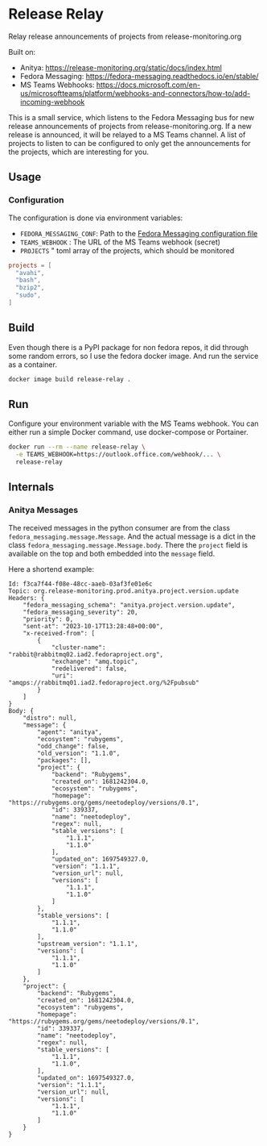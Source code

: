 # Release Relay

Relay release announcements of projects from release-monitoring.org

Built on:

- Anitya: https://release-monitoring.org/static/docs/index.html
- Fedora Messaging: https://fedora-messaging.readthedocs.io/en/stable/
- MS Teams Webhooks: https://docs.microsoft.com/en-us/microsoftteams/platform/webhooks-and-connectors/how-to/add-incoming-webhook

This is a small service, which listens to the Fedora Messaging bus for new release announcements of projects from release-monitoring.org. If a new release is announced, it will be relayed to a MS Teams channel.
A list of projects to listen to can be configured to only get the announcements for the projects, which are interesting for you.

## Usage

### Configuration

The configuration is done via environment variables:

- `FEDORA_MESSAGING_CONF`: Path to the [Fedora Messaging configuration file](https://fedora-messaging.readthedocs.io/en/stable/user-guide/quick-start.html#fedora-s-public-broker)
- `TEAMS_WEBHOOK` : The URL of the MS Teams webhook (secret)
- `PROJECTS` " toml array of the projects, which should be monitored

```toml
projects = [
  "avahi",
  "bash",
  "bzip2",
  "sudo",
]
```

## Build

Even though there is a PyPI package for non fedora repos, it did through some random errors, so I use the fedora docker image.
And run the service as a container.


```sh
docker image build release-relay .
```

## Run

Configure your environment variable with the MS Teams webhook. You can either run a simple Docker command, use docker-compose or Portainer.

```sh
docker run --rm --name release-relay \
  -e TEAMS_WEBHOOK=https://outlook.office.com/webhook/... \
  release-relay
```

## Internals

### Anitya Messages

The received messages in the python consumer are from the class `fedora_messaging.message.Message`.
And the actual message is a dict in the class `fedora_messaging.message.Message.body`.
There the `project` field is available on the top and both embedded into the `message` field.

Here a shortend example:

```
Id: f3ca7f44-f08e-48cc-aaeb-03af3fe01e6c
Topic: org.release-monitoring.prod.anitya.project.version.update
Headers: {
    "fedora_messaging_schema": "anitya.project.version.update",
    "fedora_messaging_severity": 20,
    "priority": 0,
    "sent-at": "2023-10-17T13:28:48+00:00",
    "x-received-from": [
        {
            "cluster-name": "rabbit@rabbitmq02.iad2.fedoraproject.org",
            "exchange": "amq.topic",
            "redelivered": false,
            "uri": "amqps://rabbitmq01.iad2.fedoraproject.org/%2Fpubsub"
        }
    ]
}
Body: {
    "distro": null,
    "message": {
        "agent": "anitya",
        "ecosystem": "rubygems",
        "odd_change": false,
        "old_version": "1.1.0",
        "packages": [],
        "project": {
            "backend": "Rubygems",
            "created_on": 1681242304.0,
            "ecosystem": "rubygems",
            "homepage": "https://rubygems.org/gems/neetodeploy/versions/0.1",
            "id": 339337,
            "name": "neetodeploy",
            "regex": null,
            "stable_versions": [
                "1.1.1",
                "1.1.0"
            ],
            "updated_on": 1697549327.0,
            "version": "1.1.1",
            "version_url": null,
            "versions": [
                "1.1.1",
                "1.1.0"
            ]
        },
        "stable_versions": [
            "1.1.1",
            "1.1.0"
        ],
        "upstream_version": "1.1.1",
        "versions": [
            "1.1.1",
            "1.1.0"
        ]
    },
    "project": {
        "backend": "Rubygems",
        "created_on": 1681242304.0,
        "ecosystem": "rubygems",
        "homepage": "https://rubygems.org/gems/neetodeploy/versions/0.1",
        "id": 339337,
        "name": "neetodeploy",
        "regex": null,
        "stable_versions": [
            "1.1.1",
            "1.1.0",
        ],
        "updated_on": 1697549327.0,
        "version": "1.1.1",
        "version_url": null,
        "versions": [
            "1.1.1",
            "1.1.0"
        ]
    }
}
```